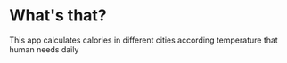 # What's that?
This app calculates calories in different cities according temperature that human needs daily